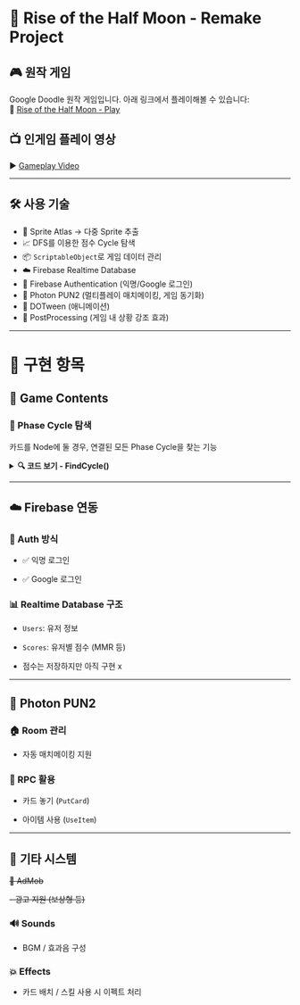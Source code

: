 # 🌙 Rise of the Half Moon - Remake Project

## 🎮 원작 게임
Google Doodle 원작 게임입니다. 아래 링크에서 플레이해볼 수 있습니다:  
🔗 [Rise of the Half Moon - Play](https://doodles.google/doodle/rise-of-the-half-moon/)

## 📺 인게임 플레이 영상
▶️ [Gameplay Video](https://github.com/user-attachments/assets/c0950ac0-29d3-4428-b2b0-e1d72912d09e)

---

## 🛠️ 사용 기술

- 🎨 Sprite Atlas → 다중 Sprite 추출
- 📈 DFS를 이용한 점수 Cycle 탐색
- 📦 `ScriptableObject`로 게임 데이터 관리
- ☁️ Firebase Realtime Database
- 🔐 Firebase Authentication (익명/Google 로그인)
- 🔄 Photon PUN2 (멀티플레이 매치메이킹, 게임 동기화)
- 🔁 DOTween (애니메이션)
- 🎥 PostProcessing (게임 내 상황 강조 효과)

---


# 🚧 구현 항목

## 🧩 Game Contents

### 🔄 Phase Cycle 탐색
카드를 Node에 둘 경우, 연결된 모든 Phase Cycle을 찾는 기능

<details>
<summary><strong>🔍 코드 보기 - FindCycle()</strong></summary>

```csharp
public class NodeCycleHelper
{
    public int row;
    public int col;
    public List<Node> nodes = new List<Node>();
    GameManager gameManager;

    public NodeCycleHelper(GameManager gameManager, List<Node> nodes, int row, int col)
    {
        this.gameManager = gameManager;
        this.row = row;
        this.col = col;
        this.nodes = nodes;
    }

    public Dictionary<string, List<Node>> FindCycle(Node putNode)
    {
        Dictionary<string, List<Node>> resultDic = new Dictionary<string, List<Node>>();

        UpdateNearNodeInfo(putNode);

        List<List<Node>> nextNodeLists = new List<List<Node>>();
        List<List<Node>> prevNodeLists = new List<List<Node>>();
        List<Node> temp = new List<Node>();
        SetNextNodeList(ref nextNodeLists, ref temp, putNode);
        temp = new List<Node>();
        SetPrevNodeList(ref prevNodeLists, ref temp, putNode);

        foreach (List<Node> prevs in prevNodeLists)
        {
            prevs.Reverse();

            foreach (List<Node> next in nextNodeLists)
            {
                List<Node> result = new List<Node>();
                List<Node> tmpNexts = new List<Node>(next);

                if (prevs.Count > 0)
                {
                    for (int i = 0; i < next.Count; i++)
                    {
                        if (next[i] == prevs[0])
                        {
                            tmpNexts = next.GetRange(0, i);
                            break;
                        }
                    }
                }

                string key = "";
                foreach (var pre in prevs)
                {
                    key += pre.index;
                    result.Add(pre);
                }

                key += putNode.index;
                result.Add(putNode);

                foreach (var nxt in tmpNexts)
                {
                    key += nxt.index;
                    result.Add(nxt);
                }

                if (result.Count > 2)
                    resultDic[key] = result;
            }
        }

        return resultDic;
    }

    private void SetNextNodeList(ref List<List<Node>> nextNodeLists, ref List<Node> currentPathNode, Node node)
    {
        bool isFindNext = false;
        foreach (Node nextNode in node.nextNodes)
        {
            if (currentPathNode.Contains(nextNode)) continue;
            isFindNext = true;
            List<Node> nodes = new List<Node>(currentPathNode);
            nodes.Add(nextNode);
            SetNextNodeList(ref nextNodeLists, ref nodes, nextNode);
        }

        if (!isFindNext) nextNodeLists.Add(currentPathNode);
    }

    private void SetPrevNodeList(ref List<List<Node>> nextNodeLists, ref List<Node> currentPathNode, Node node)
    {
        bool isFindNext = false;
        foreach (Node nextNode in node.prevNodes)
        {
            if (currentPathNode.Contains(nextNode)) continue;
            isFindNext = true;
            List<Node> nodes = new List<Node>(currentPathNode);
            nodes.Add(nextNode);
            SetPrevNodeList(ref nextNodeLists, ref nodes, nextNode);
        }

        if (!isFindNext) nextNodeLists.Add(currentPathNode);
    }

    public void UpdateNearNodeInfo(Node node)
    {
        var connectedNodes = node.GetAdjacentNodes();
        foreach (var connectedNode in connectedNodes)
        {
            if (IsNext(connectedNode, node))
            {
                node.prevNodes.Add(connectedNode);
                connectedNode.nextNodes.Add(node);
            }
            if (IsPrev(connectedNode, node))
            {
                node.nextNodes.Add(connectedNode);
                connectedNode.prevNodes.Add(node);
            }
        }
    }

    private bool IsNext(Node node1, Node node2)
    {
        return PhaseData.GetNextPhaseType(node1.GetPhaseType(), gameManager.contentType) == node2.GetPhaseType();
    }

    private bool IsPrev(Node node1, Node node2)
    {
        return PhaseData.GetPreviousPhaseType(node1.GetPhaseType(), gameManager.contentType) == node2.GetPhaseType();
    }
}

```

</details>

---

## ☁️ Firebase 연동

### 🔐 Auth 방식

- ✅ 익명 로그인
    
- ✅ Google 로그인
    

### 📊 Realtime Database 구조

- `Users`: 유저 정보
    
- `Scores`: 유저별 점수 (MMR 등)
-  점수는 저장하지만 아직 구현 x
    

---

## 🔄 Photon PUN2

### 🏠 Room 관리

- 자동 매치메이킹 지원
    

### 🔁 RPC 활용

- 카드 놓기 (`PutCard`)
    
- 아이템 사용 (`UseItem`)
    

---

## 📢 기타 시스템

~~📱 AdMob~~

~~- 광고 지원 (보상형 등)~~
    

### 🔊 Sounds

- BGM / 효과음 구성
    

### 💥 Effects

- 카드 배치 / 스킬 사용 시 이펙트 처리
